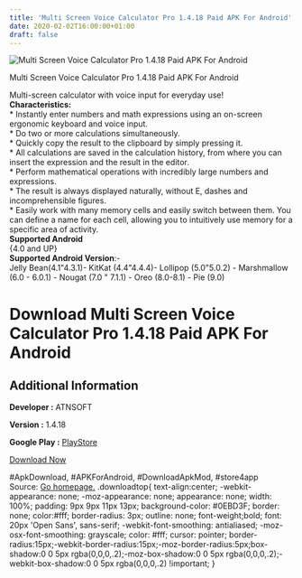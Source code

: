 ```yaml
---
title: 'Multi Screen Voice Calculator Pro 1.4.18 Paid APK For Android'
date: 2020-02-02T16:00:00+01:00
draft: false
---
```


![Multi Screen Voice Calculator Pro 1.4.18 Paid APK For Android](https://i1.wp.com/apkhome.net/wp-content/uploads/2020/02/Multi-Screen-Voice-Calculator-Pro-1.4.18-Paid.png "Multi Screen Voice Calculator Pro 1.4.18 Paid APK For Android")

  

Multi Screen Voice Calculator Pro 1.4.18 Paid APK For Android

Multi-screen calculator with voice input for everyday use!  
**Characteristics:**  
\* Instantly enter numbers and math expressions using an on-screen ergonomic keyboard and voice input.  
\* Do two or more calculations simultaneously.  
\* Quickly copy the result to the clipboard by simply pressing it.  
\* All calculations are saved in the calculation history, from where you can insert the expression and the result in the editor.  
\* Perform mathematical operations with incredibly large numbers and expressions.  
\* The result is always displayed naturally, without E, dashes and incomprehensible figures.  
\* Easily work with many memory cells and easily switch between them. You can define a name for each cell, allowing you to intuitively use memory for a specific area of activity.  
**Supported Android**  
{4.0 and UP}  
**Supported Android Version**:-  
Jelly Bean(4.1"4.3.1)- KitKat (4.4"4.4.4)- Lollipop (5.0"5.0.2) - Marshmallow (6.0 - 6.0.1) - Nougat (7.0 " 7.1.1) - Oreo (8.0-8.1) - Pie (9.0)

Download Multi Screen Voice Calculator Pro 1.4.18 Paid APK For Android
======================================================================

Additional Information
----------------------

**Developer :** ATNSOFT

**Version :** 1.4.18

**Google Play :** [PlayStore](https://play.google.com/store/apps/details?id=com.atnsoft.calculator&hl=en)

  

[Download Now](https://store4app.co/post/multi-screen-voice-calculator-pro-1-4-18-paid-apk-for-android_1580626979)

  
#ApkDownload, #APKForAndroid, #DownloadApkMod, #store4app  
Source: [Go homepage.](https://store4app.co/post/multi-screen-voice-calculator-pro-1-4-18-paid-apk-for-android_1580626979) .downloadtop{ text-align:center; -webkit-appearance: none; -moz-appearance: none; appearance: none; width: 100%; padding: 9px 9px 11px 13px; background-color: #0EBD3F; border: none; color:#fff; border-radius: 3px; outline: none; font-weight;bold; font: 20px 'Open Sans', sans-serif; -webkit-font-smoothing: antialiased; -moz-osx-font-smoothing: grayscale; color: #fff; cursor: pointer; border-radius:15px;-webkit-border-radius:15px;-moz-border-radius:5px;box-shadow:0 0 5px rgba(0,0,0,.2);-moz-box-shadow:0 0 5px rgba(0,0,0,.2);-webkit-box-shadow:0 0 5px rgba(0,0,0,.2) !important; }